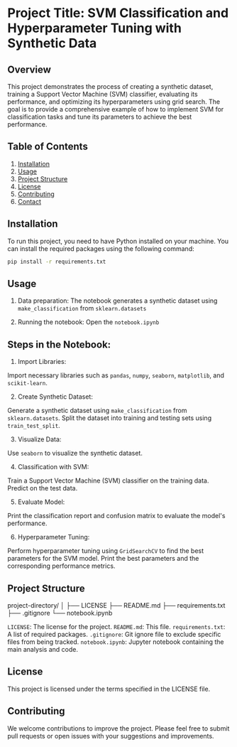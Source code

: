 # Project Title: SVM Classification and Hyperparameter Tuning with Synthetic Data

## Overview

This project demonstrates the process of creating a synthetic dataset, training a Support Vector Machine (SVM) classifier, evaluating its performance, and optimizing its hyperparameters using grid search. The goal is to provide a comprehensive example of how to implement SVM for classification tasks and tune its parameters to achieve the best performance.

## Table of Contents
1. [Installation](#installation)
2. [Usage](#usage)
3. [Project Structure](#project-structure)
4. [License](#license)
5. [Contributing](#contributing)
6. [Contact](#contact)

## Installation

To run this project, you need to have Python installed on your machine. You can install the required packages using the following command:

```sh
pip install -r requirements.txt
```

## Usage

1. Data preparation: The notebook generates a synthetic dataset using `make_classification` from `sklearn.datasets`

2. Running the notebook: Open the `notebook.ipynb`


## Steps in the Notebook:
1. Import Libraries:

Import necessary libraries such as `pandas`, `numpy`, `seaborn`, `matplotlib`, and `scikit-learn`.

2. Create Synthetic Dataset:

Generate a synthetic dataset using `make_classification` from `sklearn.datasets`.
Split the dataset into training and testing sets using `train_test_split`.

3. Visualize Data:

Use `seaborn` to visualize the synthetic dataset.

4. Classification with SVM:

Train a Support Vector Machine (SVM) classifier on the training data.
Predict on the test data.

5. Evaluate Model:

Print the classification report and confusion matrix to evaluate the model's performance.

6. Hyperparameter Tuning:

Perform hyperparameter tuning using `GridSearchCV` to find the best parameters for the SVM model.
Print the best parameters and the corresponding performance metrics.

## Project Structure

project-directory/
│
├── LICENSE
├── README.md
├── requirements.txt
├── .gitignore
└── notebook.ipynb

`LICENSE`: The license for the project.
`README.md`: This file.
`requirements.txt`: A list of required packages.
`.gitignore`: Git ignore file to exclude specific files from being tracked.
`notebook.ipynb`: Jupyter notebook containing the main analysis and code.


## License
This project is licensed under the terms specified in the LICENSE file.

## Contributing
We welcome contributions to improve the project. Please feel free to submit pull requests or open issues with your suggestions and improvements.


